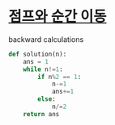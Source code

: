 # [점프와 순간 이동](https://school.programmers.co.kr/learn/courses/30/lessons/12980)
backward calculations
~~~python
def solution(n):
    ans = 1
    while n!=1:
        if n%2 == 1:
            n-=1
            ans+=1
        else:
            n/=2
    return ans
~~~
